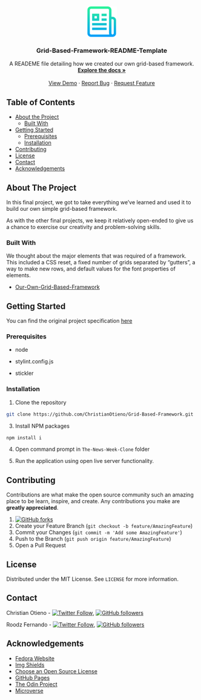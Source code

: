 <!-- PROJECT LOGO -->
<br />
<p align="center">
  <a href="https://github.com/ChristianOtieno/Grid-Based-Framework">
    <img src="./src/styles/logo.png" alt="Logo" width="80" height="80">
  </a>

  <h3 align="center">Grid-Based-Framework-README-Template</h3>

  <p align="center">
    A READEME file detailing how we created our own grid-based framework.
    <br />
    <a href="https://github.com/ChristianOtieno/Grid-Based-Framework"><strong>Explore the docs »</strong></a>
    <br />
    <br />
    <a href="https://christianotieno.github.io/Grid-Based-Framework/">View Demo</a>
    ·
    <a href="https://github.com/ChristianOtieno/Grid-Based-Framework/issues">Report Bug</a>
    ·
    <a href="https://github.com/ChristianOtieno/Grid-Based-Framework/issues">Request Feature</a>
  </p>
</p>



<!-- TABLE OF CONTENTS -->
## Table of Contents

* [About the Project](#about-the-project)
  * [Built With](#built-with)
* [Getting Started](#getting-started)
  * [Prerequisites](#prerequisites)
  * [Installation](#installation)
* [Contributing](#contributing)
* [License](#license)
* [Contact](#contact)
* [Acknowledgements](#acknowledgements)



<!-- ABOUT THE PROJECT -->
## About The Project


In this final project, we got to take everything we’ve learned and used it to build our own simple grid-based framework. 

As with the other final projects, we keep it relatively open-ended to give us a chance to exercise our creativity and problem-solving skills. 


### Built With

We thought about the major elements that was required of a framework. This included a CSS reset, a fixed number of grids separated by “gutters”, a way to make new rows, and default values for the font properties of elements.

* [Our-Own-Grid-Based-Framework](https://github.com/ChristianOtieno/Grid-Based-Framework)

<!-- GETTING STARTED -->
## Getting Started

You can find the original project specification [here](https://www.theodinproject.com/courses/html5-and-css3/lessons/design-your-own-grid-based-framework)

### Prerequisites

* node

* stylint.config.js

* stickler

### Installation

1. Clone the repository
```sh
git clone https://github.com/ChristianOtieno/Grid-Based-Framework.git
```
3. Install NPM packages
```sh
npm install i
```
4. Open command prompt in `The-News-Week-Clone` folder

5. Run the application using open live server functionality.


<!-- CONTRIBUTING -->
## Contributing

Contributions are what make the open source community such an amazing place to be learn, inspire, and create. Any contributions you make are **greatly appreciated**.

1. [![GitHub forks](https://img.shields.io/github/forks/ChristianOtieno/Grid-Based-Framework?style=social)](https://github.com/ChristianOtieno/Grid-Based-Framework)
2. Create your Feature Branch (`git checkout -b feature/AmazingFeature`)
3. Commit your Changes (`git commit -m 'Add some AmazingFeature'`)
4. Push to the Branch (`git push origin feature/AmazingFeature`)
5. Open a Pull Request



<!-- LICENSE -->
## License

Distributed under the MIT License. See `LICENSE` for more information.



<!-- CONTACT -->
## Contact

Christian Otieno - [![Twitter Follow](https://img.shields.io/twitter/follow/iamchrisotieno?label=Christian%20Otieno&style=social)](https://twitter.com/iamchrisotieno), [![GitHub followers](https://img.shields.io/github/followers/ChristianOtieno?label=Christian%20Otieno&style=social)](https://github.com/ChristianOtieno)

Roodz Fernando - [![Twitter Follow](https://img.shields.io/twitter/follow/RoodzFernando?label=Roodz%20Fernando&style=social)](https://twitter.com/RoodzFernando), [![GitHub followers](https://img.shields.io/github/followers/RoodzFernando?label=Roodz%20Fernando&style=social)](https://github.com/RoodzFernando)



<!-- ACKNOWLEDGEMENTS -->
## Acknowledgements
* [Fedora Website](https://getfedora.org/)
* [Img Shields](https://shields.io)
* [Choose an Open Source License](https://choosealicense.com)
* [GitHub Pages](https://pages.github.com)
* [The Odin Project](https://www.theodinproject.com/)
* [Microverse](https://www.microverse.org/)
